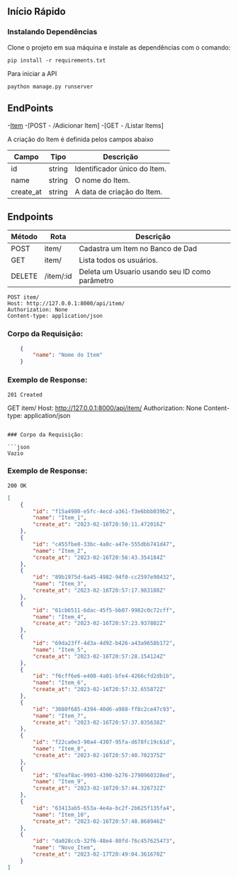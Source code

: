 ##  Início Rápido

###  Instalando Dependências

Clone o projeto em sua máquina e instale as dependências com o comando:

```shell
pip install -r requirements.txt
```

Para iniciar  a API
```shell
paython manage.py runserver
```


## EndPoints

-[Item]()
    -[POST - /Adicionar Item]
    -[GET - /Listar Items]


A criação do Item é definida pelos campos abaixo

| Campo        | Tipo    | Descrição                                        |
| ------------ | ------- | ------------------------------------------------ |
| id           | string  | Identificador único do Item.                     |
| name         | string  | O nome do Item.                                  |
| create_at    | string  | A data de criação do Item.                       |


## Endpoints

| Método | Rota              | Descrição                                                             |
| ------ | ----------------- | --------------------------------------------------------------------- |
| POST   | item/             | Cadastra um Item no Banco de Dad                                      |
| GET    | item/             | Lista todos os usuários.                                              |
| DELETE | /item/:id         | Deleta um Usuario usando seu ID como parâmetro                        |


```
POST item/
Host: http://127.0.0.1:8000/api/item/
Authorization: None
Content-type: application/json
```

### Corpo da Requisição:

```json
	{
		"name": "Nome do Item"
	}
```

### Exemplo de Response:

```
201 Created
```

GET item/
Host:  http://127.0.0.1:8000/api/item/
Authorization: None
Content-type: application/json
```

### Corpo da Requisição:

```json
Vazio
```

### Exemplo de Response:

```
200 OK
```

```json
[
	{
		"id": "f15a4980-e5fc-4ecd-a361-f3e6bbb039b2",
		"name": "Item_1",
		"create_at": "2023-02-16T20:50:11.472016Z"
	},
	{
		"id": "c455fbe8-33bc-4a0c-a47e-555dbb741d47",
		"name": "Item_2",
		"create_at": "2023-02-16T20:56:43.354184Z"
	},
	{
		"id": "89b1975d-6a45-4982-94f0-cc2597e90432",
		"name": "Item_3",
		"create_at": "2023-02-16T20:57:17.983188Z"
	},
	{
		"id": "61cb6511-6dac-45f5-bb07-9982c0c72cff",
		"name": "Item_4",
		"create_at": "2023-02-16T20:57:23.937802Z"
	},
	{
		"id": "69da23ff-4d3a-4d92-b426-a43a9658b172",
		"name": "Item_5",
		"create_at": "2023-02-16T20:57:28.154124Z"
	},
	{
		"id": "f6cff6e6-e408-4a01-bfe4-4266cfd2db1b",
		"name": "Item_6",
		"create_at": "2023-02-16T20:57:32.655872Z"
	},
	{
		"id": "3080f685-4394-40d6-a988-ff8c2ce47c93",
		"name": "Item_7",
		"create_at": "2023-02-16T20:57:37.035638Z"
	},
	{
		"id": "f22ca0e3-90a4-4307-95fa-d678fc19c61d",
		"name": "Item_8",
		"create_at": "2023-02-16T20:57:40.702375Z"
	},
	{
		"id": "87eaf8ac-9903-4390-b276-2790960328ed",
		"name": "Item_9",
		"create_at": "2023-02-16T20:57:44.326732Z"
	},
	{
		"id": "63413ab5-653a-4e4a-bc2f-2b625f135fa4",
		"name": "Item_10",
		"create_at": "2023-02-16T20:57:48.868946Z"
	},
	{
		"id": "da028ccb-32f6-48e4-80fd-76c457625473",
		"name": "Novo_Item",
		"create_at": "2023-02-17T20:49:04.361670Z"
	}
]
